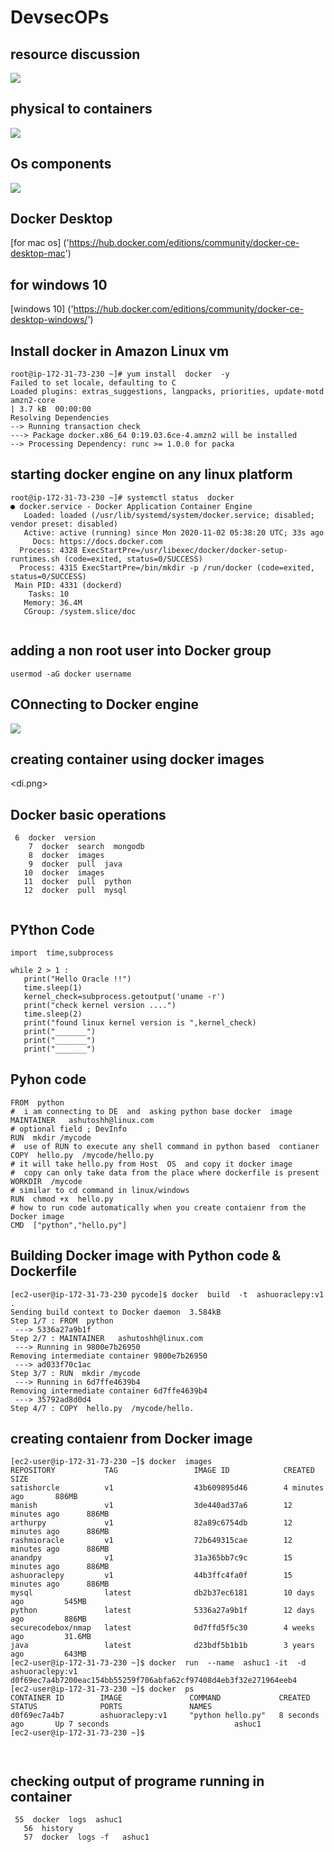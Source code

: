 # DevsecOPs

##  resource discussion 

<img src="res.png">

## physical to containers 

<img src="p2c.png">

## Os components

<img src="osc.png">

## Docker Desktop 

[for mac os] ('https://hub.docker.com/editions/community/docker-ce-desktop-mac')

##  for windows 10

[windows 10] ('https://hub.docker.com/editions/community/docker-ce-desktop-windows/')


## Install docker in Amazon Linux vm 

```
root@ip-172-31-73-230 ~]# yum install  docker  -y
Failed to set locale, defaulting to C
Loaded plugins: extras_suggestions, langpacks, priorities, update-motd
amzn2-core                                                              | 3.7 kB  00:00:00     
Resolving Dependencies
--> Running transaction check
---> Package docker.x86_64 0:19.03.6ce-4.amzn2 will be installed
--> Processing Dependency: runc >= 1.0.0 for packa

```

## starting docker engine on any linux platform 

```
root@ip-172-31-73-230 ~]# systemctl status  docker 
● docker.service - Docker Application Container Engine
   Loaded: loaded (/usr/lib/systemd/system/docker.service; disabled; vendor preset: disabled)
   Active: active (running) since Mon 2020-11-02 05:38:20 UTC; 33s ago
     Docs: https://docs.docker.com
  Process: 4328 ExecStartPre=/usr/libexec/docker/docker-setup-runtimes.sh (code=exited, status=0/SUCCESS)
  Process: 4315 ExecStartPre=/bin/mkdir -p /run/docker (code=exited, status=0/SUCCESS)
 Main PID: 4331 (dockerd)
    Tasks: 10
   Memory: 36.4M
   CGroup: /system.slice/doc
  
 ```
 
 ## adding a non root user into Docker group
 
 ```
 usermod -aG docker username
 ```
 
## COnnecting to Docker engine 

<img src="deconn.png">

## creating container using docker images

<di.png>

## Docker basic operations 

```
 6  docker  version 
    7  docker  search  mongodb 
    8  docker  images  
    9  docker  pull  java
   10  docker  images  
   11  docker  pull  python 
   12  docker  pull  mysql 
   
 ```
 
 ## PYthon Code 
 
 ```
 import  time,subprocess

while 2 > 1 :
    print("Hello Oracle !!")
    time.sleep(1)
    kernel_check=subprocess.getoutput('uname -r')
    print("check kernel version ....")
    time.sleep(2)
    print("found linux kernel version is ",kernel_check)
    print("_______")
    print("_______")
    print("_______")
```
    
    
## Pyhon code

```
FROM  python
#  i am connecting to DE  and  asking python base docker  image 
MAINTAINER   ashutoshh@linux.com 
# optional field ; DevInfo 
RUN  mkdir /mycode 
#  use of RUN to execute any shell command in python based  contianer 
COPY  hello.py  /mycode/hello.py 
# it will take hello.py from Host  OS  and copy it docker image 
#  copy can only take data from the place where dockerfile is present 
WORKDIR  /mycode
# similar to cd command in linux/windows 
RUN  chmod +x  hello.py
# how to run code automatically when you create contaienr from the Docker image
CMD  ["python","hello.py"]

```


## Building Docker image with Python code & Dockerfile

```
[ec2-user@ip-172-31-73-230 pycode]$ docker  build  -t  ashuoraclepy:v1 .
Sending build context to Docker daemon  3.584kB
Step 1/7 : FROM  python
 ---> 5336a27a9b1f
Step 2/7 : MAINTAINER   ashutoshh@linux.com
 ---> Running in 9800e7b26950
Removing intermediate container 9800e7b26950
 ---> ad033f70c1ac
Step 3/7 : RUN  mkdir /mycode
 ---> Running in 6d7ffe4639b4
Removing intermediate container 6d7ffe4639b4
 ---> 35792ad8d0d4
Step 4/7 : COPY  hello.py  /mycode/hello.

```

## creating contaienr from Docker image

```
[ec2-user@ip-172-31-73-230 ~]$ docker  images
REPOSITORY           TAG                 IMAGE ID            CREATED             SIZE
satishorcle          v1                  43b609895d46        4 minutes ago       886MB
manish               v1                  3de440ad37a6        12 minutes ago      886MB
arthurpy             v1                  82a89c6754db        12 minutes ago      886MB
rashmioracle         v1                  72b649315cae        12 minutes ago      886MB
anandpy              v1                  31a365bb7c9c        15 minutes ago      886MB
ashuoraclepy         v1                  44b3ffc4fa0f        15 minutes ago      886MB
mysql                latest              db2b37ec6181        10 days ago         545MB
python               latest              5336a27a9b1f        12 days ago         886MB
securecodebox/nmap   latest              0d7ffd5f5c30        4 weeks ago         31.6MB
java                 latest              d23bdf5b1b1b        3 years ago         643MB
[ec2-user@ip-172-31-73-230 ~]$ docker  run  --name  ashuc1 -it  -d  ashuoraclepy:v1 
d0f69ec7a4b7200eac154bb55259f706abfa62cf97408d4eb3f32e271964eeb4
[ec2-user@ip-172-31-73-230 ~]$ docker  ps
CONTAINER ID        IMAGE               COMMAND             CREATED             STATUS              PORTS               NAMES
d0f69ec7a4b7        ashuoraclepy:v1     "python hello.py"   8 seconds ago       Up 7 seconds                            ashuc1
[ec2-user@ip-172-31-73-230 ~]$ 



```

## checking output of programe running in container 

```
 55  docker  logs  ashuc1 
   56  history 
   57  docker  logs -f   ashuc1 
 ```
